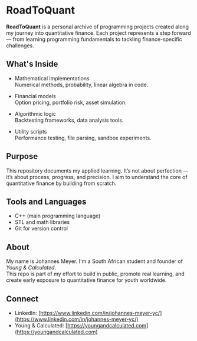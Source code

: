 # RoadToQuant

**RoadToQuant** is a personal archive of programming projects created along my journey into quantitative finance. Each project represents a step forward — from learning programming fundamentals to tackling finance-specific challenges.

## What's Inside

- Mathematical implementations  
  Numerical methods, probability, linear algebra in code.

- Financial models  
  Option pricing, portfolio risk, asset simulation.

- Algorithmic logic  
  Backtesting frameworks, data analysis tools.

- Utility scripts  
  Performance testing, file parsing, sandbox experiments.

## Purpose

This repository documents my applied learning. It’s not about perfection — it’s about process, progress, and precision. I aim to understand the core of quantitative finance by building from scratch.

## Tools and Languages

- C++ (main programming language)
- STL and math libraries
- Git for version control

## About

My name is Johannes Meyer. I'm a South African student and founder of *Young & Calculated*.  
This repo is part of my effort to build in public, promote real learning, and create early exposure to quantitative finance for youth worldwide.

## Connect

- LinkedIn: [https://www.linkedin.com/in/johannes-meyer-yc/](https://www.linkedin.com/in/johannes-meyer-yc/)
- Young & Calculated: [https://youngandcalculated.com](https://youngandcalculated.com)
